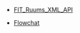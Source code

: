 
- [FIT_Ruums_XML_API](https://github.com/Org08/gettour-doc/blob/master/refs/FIT_Ruums_XML_API_version_2_180913.pdf)

- [Flowchat](https://github.com/Org08/gettour-doc/blob/master/refs/Flowchat_for_WebBeds.pdf)
